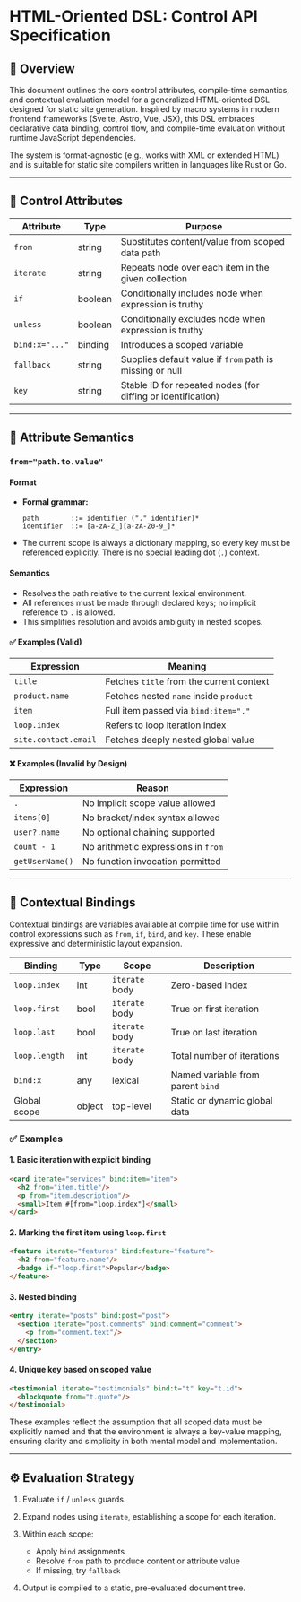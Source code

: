 # HTML-Oriented DSL: Control API Specification

## 🔧 Overview

This document outlines the core control attributes, compile-time semantics, and contextual evaluation model for a generalized HTML-oriented DSL designed for static site generation. Inspired by macro systems in modern frontend frameworks (Svelte, Astro, Vue, JSX), this DSL embraces declarative data binding, control flow, and compile-time evaluation without runtime JavaScript dependencies.

The system is format-agnostic (e.g., works with XML or extended HTML) and is suitable for static site compilers written in languages like Rust or Go.

---

## 🔀 Control Attributes

| Attribute      | Type    | Purpose                                                      |
| -------------- | ------- | ------------------------------------------------------------ |
| `from`         | string  | Substitutes content/value from scoped data path              |
| `iterate`      | string  | Repeats node over each item in the given collection          |
| `if`           | boolean | Conditionally includes node when expression is truthy        |
| `unless`       | boolean | Conditionally excludes node when expression is truthy        |
| `bind:x="..."` | binding | Introduces a scoped variable                                 |
| `fallback`     | string  | Supplies default value if `from` path is missing or null     |
| `key`          | string  | Stable ID for repeated nodes (for diffing or identification) |

---

## 🔎 Attribute Semantics

### `from="path.to.value"`

#### Format

* **Formal grammar:**

  ```ebnf
  path        ::= identifier ("." identifier)*
  identifier  ::= [a-zA-Z_][a-zA-Z0-9_]*
  ```
* The current scope is always a dictionary mapping, so every key must be referenced explicitly. There is no special leading dot (`.`) context.

#### Semantics

* Resolves the path relative to the current lexical environment.
* All references must be made through declared keys; no implicit reference to `.` is allowed.
* This simplifies resolution and avoids ambiguity in nested scopes.

#### ✅ Examples (Valid)

| Expression           | Meaning                                  |
| -------------------- | ---------------------------------------- |
| `title`              | Fetches `title` from the current context |
| `product.name`       | Fetches nested `name` inside `product`   |
| `item`               | Full item passed via `bind:item="."`     |
| `loop.index`         | Refers to loop iteration index           |
| `site.contact.email` | Fetches deeply nested global value       |

#### ❌ Examples (Invalid by Design)

| Expression      | Reason                              |
| --------------- | ----------------------------------- |
| `.`             | No implicit scope value allowed     |
| `items[0]`      | No bracket/index syntax allowed     |
| `user?.name`    | No optional chaining supported      |
| `count - 1`     | No arithmetic expressions in `from` |
| `getUserName()` | No function invocation permitted    |

---

## 🧠 Contextual Bindings

Contextual bindings are variables available at compile time for use within control expressions such as `from`, `if`, `bind`, and `key`. These enable expressive and deterministic layout expansion.

| Binding       | Type   | Scope          | Description                       |
| ------------- | ------ | -------------- | --------------------------------- |
| `loop.index`  | int    | `iterate` body | Zero-based index                  |
| `loop.first`  | bool   | `iterate` body | True on first iteration           |
| `loop.last`   | bool   | `iterate` body | True on last iteration            |
| `loop.length` | int    | `iterate` body | Total number of iterations        |
| `bind:x`      | any    | lexical        | Named variable from parent `bind` |
| Global scope  | object | top-level      | Static or dynamic global data     |

### ✅ Examples

#### 1. Basic iteration with explicit binding

```html
<card iterate="services" bind:item="item">
  <h2 from="item.title"/>
  <p from="item.description"/>
  <small>Item #[from="loop.index"]</small>
</card>
```

#### 2. Marking the first item using `loop.first`

```html
<feature iterate="features" bind:feature="feature">
  <h2 from="feature.name"/>
  <badge if="loop.first">Popular</badge>
</feature>
```

#### 3. Nested binding

```html
<entry iterate="posts" bind:post="post">
  <section iterate="post.comments" bind:comment="comment">
    <p from="comment.text"/>
  </section>
</entry>
```

#### 4. Unique key based on scoped value

```html
<testimonial iterate="testimonials" bind:t="t" key="t.id">
  <blockquote from="t.quote"/>
</testimonial>
```

These examples reflect the assumption that all scoped data must be explicitly named and that the environment is always a key-value mapping, ensuring clarity and simplicity in both mental model and implementation.

---

## ⚙️ Evaluation Strategy

1. Evaluate `if` / `unless` guards.
2. Expand nodes using `iterate`, establishing a scope for each iteration.
3. Within each scope:

   * Apply `bind` assignments
   * Resolve `from` path to produce content or attribute value
   * If missing, try `fallback`
4. Output is compiled to a static, pre-evaluated document tree.
